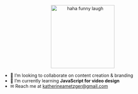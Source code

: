 <p align="center">
  <img width="200" src="https://pbs.twimg.com/media/FH4MMKdVIAAcWsl?format=jpg&name=medium" alt="haha funny laugh">

- 👀 I’m looking to collaborate on content creation & branding
- 🌱 I’m currently learning **JavaScript for video design**
- ✉ Reach me at katherineametzger@gmail.com
